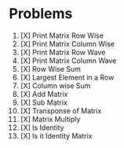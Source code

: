 # Problems
1. [X] Print Matrix Row Wise
2. [X] Print Matrix Column Wise
3. [X] Print Matrix Row Wave
4. [X] Print Matrix Column Wave
5. [X] Row Wise Sum
6. [X] Largest Element in a Row
7. [X] Column wise Sum
8. [X] Add Matrix
9. [X] Sub Matrix
10. [X] Transponse of Matrix
11. [X] Matrix Multiply
12. [X] Is Identity
13. [X] Is it Identity Matrix